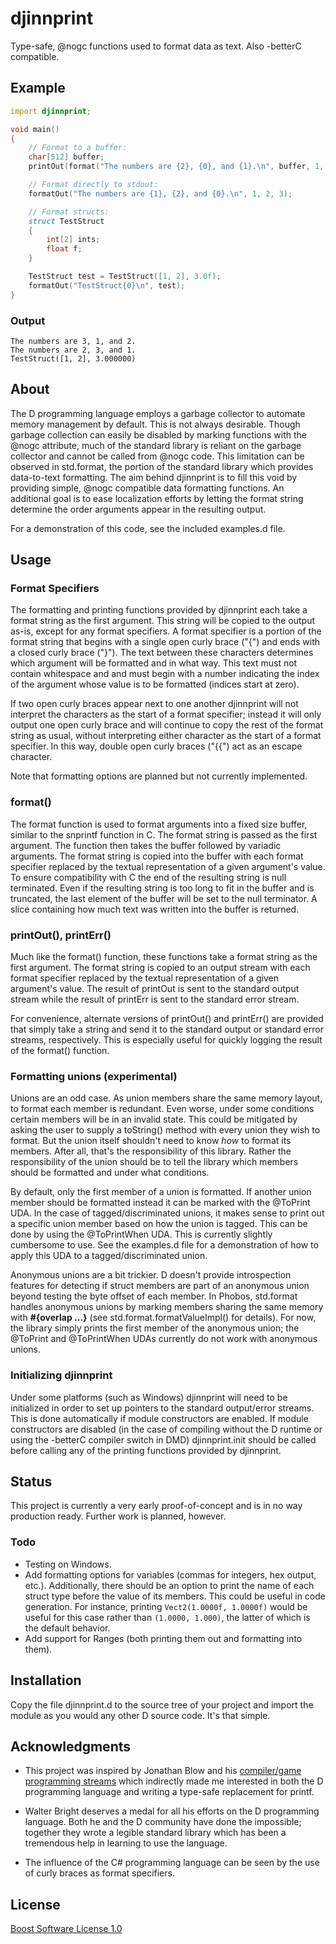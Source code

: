 # djinnprint

Type-safe, @nogc functions used to format data as text. Also -betterC compatible.

## Example

```D
import djinnprint;

void main()
{
    // Format to a buffer:
    char[512] buffer;
    printOut(format("The numbers are {2}, {0}, and {1}.\n", buffer, 1, 2, 3));

    // Format directly to stdout:
    formatOut("The numbers are {1}, {2}, and {0}.\n", 1, 2, 3);

    // Format structs:
    struct TestStruct
    {
        int[2] ints;
        float f;
    }

    TestStruct test = TestStruct([1, 2], 3.0f);
    formatOut("TestStruct{0}\n", test);
}
```

### Output

```
The numbers are 3, 1, and 2.
The numbers are 2, 3, and 1.
TestStruct([1, 2], 3.000000)
```

## About

The D programming language employs a garbage collector to automate memory management by default. This is not always desirable. Though garbage collection can easily be disabled by marking functions with the @nogc attribute, much of the standard library is reliant on the garbage collector and cannot be called from @nogc code. This limitation can be observed in std.format, the portion of the standard library which provides data-to-text formatting. The aim behind djinnprint is to fill this void by providing simple, @nogc compatible data formatting functions. An additional goal is to ease localization efforts by letting the format string determine the order arguments appear in the resulting output.

For a demonstration of this code, see the included examples.d file.

## Usage

### Format Specifiers

The formatting and printing functions provided by djinnprint each take a format string as the first argument. This string will be copied to the output as-is, except for any format specifiers. A format specifier is a portion of the format string that begins with a single open curly brace ("{") and ends with a closed curly brace ("}"). The text between these characters determines which argument will be formatted and in what way. This text must not contain whitespace and and must begin with a number indicating the index of the argument whose value is to be formatted (indices start at zero).

If two open curly braces appear next to one another djinnprint will not interpret the characters as the start of a format specifier; instead it will only output one open curly brace and will continue to copy the rest of the format string as usual, without interpreting either character as the start of a format specifier. In this way, double open curly braces ("{{") act as an escape character.

Note that formatting options are planned but not currently implemented.

### format()

The format function is used to format arguments into a fixed size buffer, similar to the snprintf function in C. The format string is passed as the first argument. The function then takes the buffer followed by variadic arguments. The format string is copied into the buffer with each format specifier replaced by the textual representation of a given argument's value. To ensure compatibility with C the end of the resulting string is null terminated. Even if the resulting string is too long to fit in the buffer and is truncated, the last element of the buffer will be set to the null terminator. A slice containing how much text was written into the buffer is returned.

### printOut(), printErr()

Much like the format() function, these functions take a format string as the first argument. The format string is copied to an output stream with each format specifier replaced by the textual representation of a given argument's value. The result of printOut is sent to the standard output stream while the result of printErr is sent to the standard error stream.

For convenience, alternate versions of printOut() and printErr() are provided that simply take a string and send it to the standard output or standard error streams, respectively. This is especially useful for quickly logging the result of the format() function.

### Formatting unions (experimental)

Unions are an odd case. As union members share the same memory layout, to format each member is redundant. Even worse, under some conditions certain members will be in an invalid state. This could be mitigated by asking the user to supply a toString() method with every union they wish to format. But the union itself shouldn't need to know *how* to format its members. After all, that's the responsibility of this library. Rather the responsibility of the union should be to tell the library which members should be formatted and under what conditions.

By default, only the first member of a union is formatted. If another union member should be formatted instead it can be marked with the @ToPrint UDA. In the case of tagged/discriminated unions, it makes sense to print out a specific union member based on how the union is tagged. This can be done by using the @ToPrintWhen UDA. This is currently slightly cumbersome to use. See the examples.d file for a demonstration of how to apply this UDA to a tagged/discriminated union.

Anonymous unions are a bit trickier. D doesn't provide introspection features for detecting if struct members are part of an anonymous union beyond testing the byte offset of each member. In Phobos, std.format handles anonymous unions by marking members sharing the same memory with __#{overlap ...}__ (see std.format.formatValueImpl() for details). For now, the library simply prints the first member of the anonymous union; the @ToPrint and @ToPrintWhen UDAs currently do not work with anonymous unions.

### Initializing djinnprint

Under some platforms (such as Windows) djinnprint will need to be initialized in order to set up pointers to the standard output/error streams. This is done automatically if module constructors are enabled. If module constructors are disabled (in the case of compiling without the D runtime or using the -betterC compiler switch in DMD) djinnprint.init should be called before calling any of the printing functions provided by djinnprint.

## Status

This project is currently a very early proof-of-concept and is in no way production ready. Further work is planned, however.

### Todo

* Testing on Windows.
* Add formatting options for variables (commas for integers, hex output, etc.). Additionally, there should be an option to print the name of each struct type before the value of its members. This could be useful in code generation. For instance, printing `Vect2(1.0000f, 1.0000f)` would be useful for this case rather than `(1.0000, 1.000)`, the latter of which is the default behavior.
* Add support for Ranges (both printing them out and formatting into them).

## Installation

Copy the file djinnprint.d to the source tree of your project and import the module as you would any other D source code. It's that simple.

## Acknowledgments

* This project was inspired by Jonathan Blow and his [compiler/game programming streams](https://www.youtube.com/user/jblow888/videos) which indirectly made me interested in both the D programming language and writing a type-safe replacement for printf.

* Walter Bright deserves a medal for all his efforts on the D programming language. Both he and the D community have done the impossible; together they wrote a legible standard library which has been a tremendous help in learning to use the language.

* The influence of the C# programming language can be seen by the use of curly braces as format specifiers.

## License

[Boost Software License 1.0](https://www.boost.org/LICENSE_1_0.txt)
